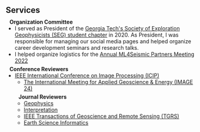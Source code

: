 <h1 id="services"></h1>

<h2 style="margin: 60px 0px 10px;">Services</h2>

<h4 style="margin:0 10px 0;">Organization Committee</h4>

<ul style="margin:0 0 5px;">
  <li>I served as President of the <a href="https://www.facebook.com/SEGatGT/">Georgia Tech's Society of Exploration Geophysicists (SEG) student chapter</a> in 2020. As President, I was responsible for managing our social media pages and helped organize career development seminars and research talks.</li>
  <li>I helped organize logistics for the <a href="https://slim.gatech.edu/content/ML4Seismic-Partners-Meeting-Fall-2022">Annual ML4Seismic Partners Meeting 2022</a></li>
</ul>

<h4 style="margin:0 10px 0;">Conference Reviewers</h4>

<ul style="margin:0 0 5px;">
  <li><a href="https://2022.ieeeicip.org/"><autocolor>IEEE International Conference on Image Processing (ICIP)</autocolor></a></li>
  <ul style="margin:0 0 5px;">
  <li><a href="https://www.imageevent.org/"><autocolor>The International Meeting for
Applied Geoscience & Energy (IMAGE 24)</autocolor></a></li>
</ul>

<h4 style="margin:0 10px 0;">Journal Reviewers</h4>

<ul style="margin:0 0 20px;">
  <li><a href="https://library.seg.org/journal/gpysa7"><autocolor>Geophysics</autocolor></a></li>
  <li><a href="https://library.seg.org/journal/inteio"><autocolor>Interpretation</autocolor></a></li>
 <li><a href="https://www.grss-ieee.org/publications/transactions-on-geoscience-remote-sensing/"><autocolor>IEEE Transactions of Geoscience and Remote Sensing (TGRS)</autocolor></a></li>
<li><a href="https://link.springer.com/journal/12145"><autocolor>Earth Science Informatics</autocolor></a></li>
</ul>
